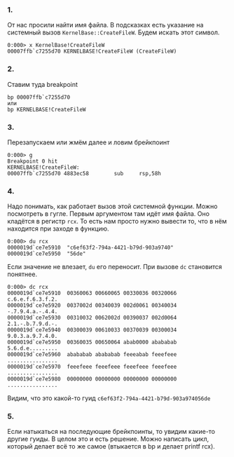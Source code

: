 ### 1. 
От нас просили найти имя файла. В подсказках есть указание на системный вызов `KernelBase::CreateFileW`.
Будем искать этот символ.

```
0:000> x KernelBase!CreateFileW
00007ffb`c7255d70 KERNELBASE!CreateFileW (CreateFileW)
``` 

### 2. 
Ставим туда breakpoint

```
bp 00007ffb`c7255d70
или
bp KERNELBASE!CreateFileW
```

### 3. 
Перезапускаем или жмём далее и ловим брейкпоинт

```
0:000> g
Breakpoint 0 hit
KERNELBASE!CreateFileW:
00007ffb`c7255d70 4883ec58        sub     rsp,58h
```

### 4. 
Надо понимать, как работает вызов этой системной функции. Можно посмотреть в гугле.
Первым аргументом там идёт имя файла. Оно кладётся в регистр `rcx`.
То есть нам просто нужно вывести то, что в нём находится при заходе в функцию.

```
0:000> du rcx
0000019d`ce7e5910  "c6ef63f2-794a-4421-b79d-903a9740"
0000019d`ce7e5950  "56de"
```

Если значение не влезает, `du` его переносит. При вызове `dc` становится понятнее.

```
0:000> dc rcx
0000019d`ce7e5910  00360063 00660065 00330036 00320066  c.6.e.f.6.3.f.2.
0000019d`ce7e5920  0037002d 00340039 002d0061 00340034  -.7.9.4.a.-.4.4.
0000019d`ce7e5930  00310032 0062002d 00390037 002d0064  2.1.-.b.7.9.d.-.
0000019d`ce7e5940  00300039 00610033 00370039 00300034  9.0.3.a.9.7.4.0.
0000019d`ce7e5950  00360035 00650064 abab0000 abababab  5.6.d.e.........
0000019d`ce7e5960  abababab abababab feeeabab feeefeee  ................
0000019d`ce7e5970  feeefeee feeefeee feeefeee feeefeee  ................
0000019d`ce7e5980  00000000 00000000 00000000 00000000  ................
```

Видим, что это какой-то гуид `c6ef63f2-794a-4421-b79d-903a974056de`

### 5.
Если натыкаться на последующие брейкпоинты, то увидим какие-то другие гуиды. В целом это и есть решение.
Можно написать цикл, который делает всё то же самое (втыкается в bp и делает printf rcx).